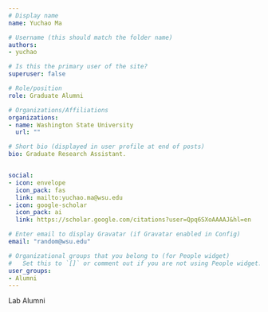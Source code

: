 ```yaml
---
# Display name
name: Yuchao Ma

# Username (this should match the folder name)
authors:
- yuchao

# Is this the primary user of the site?
superuser: false

# Role/position
role: Graduate Alumni

# Organizations/Affiliations
organizations:
- name: Washington State University
  url: ""

# Short bio (displayed in user profile at end of posts)
bio: Graduate Research Assistant.


social:
- icon: envelope
  icon_pack: fas
  link: mailto:yuchao.ma@wsu.edu
- icon: google-scholar
  icon_pack: ai
  link: https://scholar.google.com/citations?user=Qpq6SXoAAAAJ&hl=en

# Enter email to display Gravatar (if Gravatar enabled in Config)
email: "random@wsu.edu"

# Organizational groups that you belong to (for People widget)
#   Set this to `[]` or comment out if you are not using People widget.
user_groups:
- Alumni
---
```

Lab Alumni
